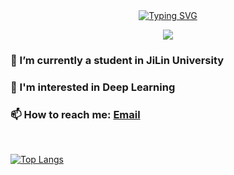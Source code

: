 <!--### Hi there 👋-->
<!--
**SJP2022/SJP2022** is a ✨ _special_ ✨ repository because its `README.md` (this file) appears on your GitHub profile.

Here are some ideas to get you started:

- 🔭 I’m currently working on ...
- 🌱 I’m currently learning ...
- 👯 I’m looking to collaborate on ...
- 🤔 I’m looking for help with ...
- 💬 Ask me about ...
- 📫 How to reach me: ...
- 😄 Pronouns: ...
- ⚡ Fun fact: ...
-->


<div align="center">
<a href="https://git.io/typing-svg"><img src="https://readme-typing-svg.demolab.com?font=Fira+Code&pause=1000&center=true&vCenter=true&width=435&lines=Welcome+to+HUNTER's+GitHub+Profile%F0%9F%91%8B" alt="Typing SVG" /></a>

![](https://count.getloli.com/get/@SJP2022.github.readme)
</div>

### 🔭 I’m currently a student in JiLin University

### 🎯 I'm interested in Deep Learning

### 📫 How to reach me: [Email](mailto:sjp1212@foxmail.com)

<br>

[![Top Langs](https://github-readme-stats.vercel.app/api/top-langs/?username=sjp2022&layout=compact&card_width=350)](https://github.com/anuraghazra/github-readme-stats)
